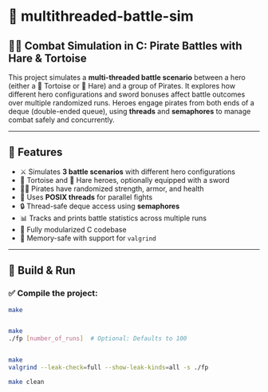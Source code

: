 # 🧵 multithreaded-battle-sim

## 🏴‍☠️ Combat Simulation in C: Pirate Battles with Hare & Tortoise

This project simulates a **multi-threaded battle scenario** between a hero (either a 🐢 Tortoise or 🐇 Hare) and a group of Pirates. It explores how different hero configurations and sword bonuses affect battle outcomes over multiple randomized runs. Heroes engage pirates from both ends of a deque (double-ended queue), using **threads** and **semaphores** to manage combat safely and concurrently.

---

## 🔧 Features

- ⚔️ Simulates **3 battle scenarios** with different hero configurations
- 🐢 Tortoise and 🐇 Hare heroes, optionally equipped with a sword
- 🏴‍☠️ Pirates have randomized strength, armor, and health
- 🧵 Uses **POSIX threads** for parallel fights
- 🔒 Thread-safe deque access using **semaphores**
- 📊 Tracks and prints battle statistics across multiple runs
- 📁 Fully modularized C codebase
- 🧼 Memory-safe with support for `valgrind`

---

## 🚀 Build & Run

### ✅ Compile the project:
```bash
make


make
./fp [number_of_runs]  # Optional: Defaults to 100


make
valgrind --leak-check=full --show-leak-kinds=all -s ./fp

make clean
```
